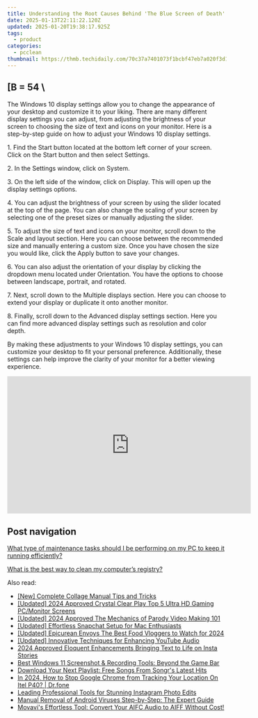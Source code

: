 ```yaml
---
title: Understanding the Root Causes Behind 'The Blue Screen of Death' - Insights From YL Computing
date: 2025-01-13T22:11:22.120Z
updated: 2025-01-20T19:38:17.925Z
tags:
  - product
categories:
  - pcclean
thumbnail: https://thmb.techidaily.com/70c37a7401073f1bcbf47eb7a020f3d12c21a20e9f862ecf54abef66ad7c8a53.jpg
---
```


## \[B = 54 \

The Windows 10 display settings allow you to change the appearance of your desktop and customize it to your liking. There are many different display settings you can adjust, from adjusting the brightness of your screen to choosing the size of text and icons on your monitor. Here is a step-by-step guide on how to adjust your Windows 10 display settings. 

1\. Find the Start button located at the bottom left corner of your screen. Click on the Start button and then select Settings.

2\. In the Settings window, click on System.

3\. On the left side of the window, click on Display. This will open up the display settings options. 

4\. You can adjust the brightness of your screen by using the slider located at the top of the page. You can also change the scaling of your screen by selecting one of the preset sizes or manually adjusting the slider.

5\. To adjust the size of text and icons on your monitor, scroll down to the Scale and layout section. Here you can choose between the recommended size and manually entering a custom size. Once you have chosen the size you would like, click the Apply button to save your changes.

6\. You can also adjust the orientation of your display by clicking the dropdown menu located under Orientation. You have the options to choose between landscape, portrait, and rotated.

7\. Next, scroll down to the Multiple displays section. Here you can choose to extend your display or duplicate it onto another monitor.

8\. Finally, scroll down to the Advanced display settings section. Here you can find more advanced display settings such as resolution and color depth. 

By making these adjustments to your Windows 10 display settings, you can customize your desktop to fit your personal preference. Additionally, these settings can help improve the clarity of your monitor for a better viewing experience.

<!-- affiliate ads begin -->
<iframe width="560" height="315" src="https://www.youtube.com/embed/OFDHJnZLwTA?si=WThcb2h76AnZDzcQ" title="YouTube video player" frameborder="0" allow="accelerometer; autoplay; clipboard-write; encrypted-media; gyroscope; picture-in-picture; web-share" referrerpolicy="strict-origin-when-cross-origin" allowfullscreen></iframe>
<!-- affiliate ads end -->

## Post navigation

[What type of maintenance tasks should I be performing on my PC to keep it running efficiently?](https://tools.techidaily.com/pcclean/products/)

[What is the best way to clean my computer’s registry?](https://tools.techidaily.com/pcclean/products/)

<ins class="adsbygoogle"
     style="display:block"
     data-ad-format="autorelaxed"
     data-ad-client="ca-pub-7571918770474297"
     data-ad-slot="1223367746"></ins>

<ins class="adsbygoogle"
     style="display:block"
     data-ad-client="ca-pub-7571918770474297"
     data-ad-slot="8358498916"
     data-ad-format="auto"
     data-full-width-responsive="true"></ins>

<span class="atpl-alsoreadstyle">Also read:</span>
<div><ul>
<li><a href="https://extra-tips.techidaily.com/new-complete-collage-manual-tips-and-tricks/"><u>[New] Complete Collage Manual Tips and Tricks</u></a></li>
<li><a href="https://desktop-recording.techidaily.com/updated-2024-approved-crystal-clear-play-top-5-ultra-hd-gaming-pcmonitor-screens/"><u>[Updated] 2024 Approved Crystal Clear Play Top 5 Ultra HD Gaming PC/Monitor Screens</u></a></li>
<li><a href="https://youtube-data.techidaily.com/ed-2024-approved-the-mechanics-of-parody-video-making-101/"><u>[Updated] 2024 Approved The Mechanics of Parody Video Making 101</u></a></li>
<li><a href="https://snapchat-videos.techidaily.com/updated-effortless-snapchat-setup-for-mac-enthusiasts/"><u>[Updated] Effortless Snapchat Setup for Mac Enthusiasts</u></a></li>
<li><a href="https://youtube-tips.techidaily.com/ed-epicurean-envoys-the-best-food-vloggers-to-watch-for-2024/"><u>[Updated] Epicurean Envoys The Best Food Vloggers to Watch for 2024</u></a></li>
<li><a href="https://youtube-webster.techidaily.com/ed-innovative-techniques-for-enhancing-youtube-audio/"><u>[Updated] Innovative Techniques for Enhancing YouTube Audio</u></a></li>
<li><a href="https://vp-tips.techidaily.com/2024-approved-eloquent-enhancements-bringing-text-to-life-on-insta-stories/"><u>2024 Approved Eloquent Enhancements Bringing Text to Life on Insta Stories</u></a></li>
<li><a href="https://win-hot.techidaily.com/best-windows-11-screenshot-and-recording-tools-beyond-the-game-bar/"><u>Best Windows 11 Screenshot & Recording Tools: Beyond the Game Bar</u></a></li>
<li><a href="https://win-hot.techidaily.com/download-your-next-playlist-free-songs-from-songrs-latest-hits/"><u>Download Your Next Playlist: Free Songs From Songr's Latest Hits</u></a></li>
<li><a href="https://review-topics.techidaily.com/in-2024-how-to-stop-google-chrome-from-tracking-your-location-on-itel-p40-drfone-by-drfone-virtual-android/"><u>In 2024, How to Stop Google Chrome from Tracking Your Location On Itel P40? | Dr.fone</u></a></li>
<li><a href="https://win-hot.techidaily.com/leading-professional-tools-for-stunning-instagram-photo-edits/"><u>Leading Professional Tools for Stunning Instagram Photo Edits</u></a></li>
<li><a href="https://win-hot.techidaily.com/manual-removal-of-android-viruses-step-by-step-the-expert-guide/"><u>Manual Removal of Android Viruses Step-by-Step: The Expert Guide</u></a></li>
<li><a href="https://blog-min.techidaily.com/movavis-effortless-tool-convert-your-aifc-audio-to-aiff-without-cost/"><u>Movavi's Effortless Tool: Convert Your AIFC Audio to AIFF Without Cost!</u></a></li>
</ul></div>


